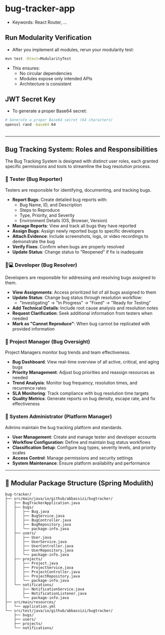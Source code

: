# bug-tracker-app


- Keywords: React Router, ...


## Run Modularity Verification

- After you implement all modules, rerun your modularity test:
```sh
mvn test -Dtest=ModularityTest
```
- This ensures:
    - No circular dependencies
    - Modules expose only intended APIs
    - Architecture is consistent

## JWT Secret Key

- To generate a proper Base64 secret:
```sh
# Generate a proper Base64 secret (64 characters)
openssl rand -base64 64
```

## 


---

## Bug Tracking System: Roles and Responsibilities
The Bug Tracking System is designed with distinct user roles, each granted specific permissions and tools to streamline the bug resolution process.

### 🐞 Tester (Bug Reporter)
Testers are responsible for identifying, documenting, and tracking bugs.

- **Report Bugs**: Create detailed bug reports with:
  - Bug Name, ID, and Description
  - Steps to Reproduce
  - Type, Priority, and Severity
  - Environment Details (OS, Browser, Version)
- **Manage Reports**: View and track all bugs they have reported
- **Assign Bugs**: Assign newly reported bugs to specific developers
- **Attach Evidence**: Include screenshots, logs, or video recordings to demonstrate the bug
- **Verify Fixes**: Confirm when bugs are properly resolved
- **Update Status**: Change status to "Reopened" if fix is inadequate

### 👨💻 Developer (Bug Resolver)
Developers are responsible for addressing and resolving bugs assigned to them.

- **View Assignments**: Access prioritized list of all bugs assigned to them
- **Update Status**: Change bug status through resolution workflow:
  - "Investigating" → "In Progress" → "Fixed" → "Ready for Testing"
- **Add Technical Details**: Include root cause analysis and resolution notes
- **Request Clarification**: Seek additional information from testers when needed
- **Mark as "Cannot Reproduce"**: When bug cannot be replicated with provided information

### 👔 Project Manager (Bug Oversight)
Project Managers monitor bug trends and team effectiveness.

- **Bug Dashboard**: View real-time overview of all active, critical, and aging bugs
- **Priority Management**: Adjust bug priorities and reassign resources as needed
- **Trend Analysis**: Monitor bug frequency, resolution times, and recurrence rates
- **SLA Monitoring**: Track compliance with bug resolution time targets
- **Quality Metrics**: Generate reports on bug density, escape rate, and fix effectiveness

### 🦸 System Administrator (Platform Manager)
Admins maintain the bug tracking platform and standards.

- **User Management**: Create and manage tester and developer accounts
- **Workflow Configuration**: Define and maintain bug status workflows
- **Classification Setup**: Configure bug types, severity levels, and priority scales
- **Access Control**: Manage permissions and security settings
- **System Maintenance**: Ensure platform availability and performance

---

## 🧩 Modular Package Structure (Spring Modulith)

```
bug-tracker/
├── src/main/java/io/github/abbassizi/bugtracker/
│   ├── BugTrackerApplication.java
│   ├── bugs/
│   │   ├── Bug.java
│   │   ├── BugService.java
│   │   ├── BugController.java
│   │   ├── BugRepository.java
│   │   └── package-info.java
│   ├── users/
│   │   ├── User.java
│   │   ├── UserService.java
│   │   ├── UserController.java
│   │   ├── UserRepository.java
│   │   └── package-info.java
│   ├── projects/
│   │   ├── Project.java
│   │   ├── ProjectService.java
│   │   ├── ProjectController.java
│   │   ├── ProjectRepository.java
│   │   └── package-info.java
│   └── notifications/
│       ├── NotificationService.java
│       ├── NotificationListener.java
│       └── package-info.java
├── src/main/resources/
│   └── application.yml
└── src/test/java/io/github/abbassizi/bugtracker/
    ├── bugs/
    ├── users/
    ├── projects/
    └── notifications/
```





